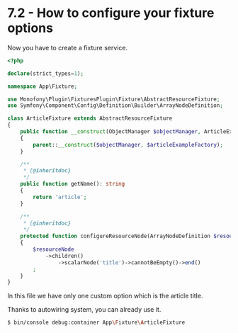 # 7.2 - How to configure your fixture options

Now you have to create a fixture service. 

```php
<?php

declare(strict_types=1);

namespace App\Fixture;

use Monofony\Plugin\FixturesPlugin\Fixture\AbstractResourceFixture;
use Symfony\Component\Config\Definition\Builder\ArrayNodeDefinition;

class ArticleFixture extends AbstractResourceFixture
{
    public function __construct(ObjectManager $objectManager, ArticleExampleFactory $articleExampleFactory)
    {
        parent::__construct($objectManager, $articleExampleFactory);
    }

    /**
     * {@inheritdoc}
     */
    public function getName(): string
    {
        return 'article';
    }

    /**
     * {@inheritdoc}
     */
    protected function configureResourceNode(ArrayNodeDefinition $resourceNode)
    {
        $resourceNode
            ->children()
                ->scalarNode('title')->cannotBeEmpty()->end()
        ;
    }
}
```

In this file we have only one custom option which is the article title.

Thanks to autowiring system, you can already use it.

```bash
$ bin/console debug:container App\Fixture\ArticleFixture
```
